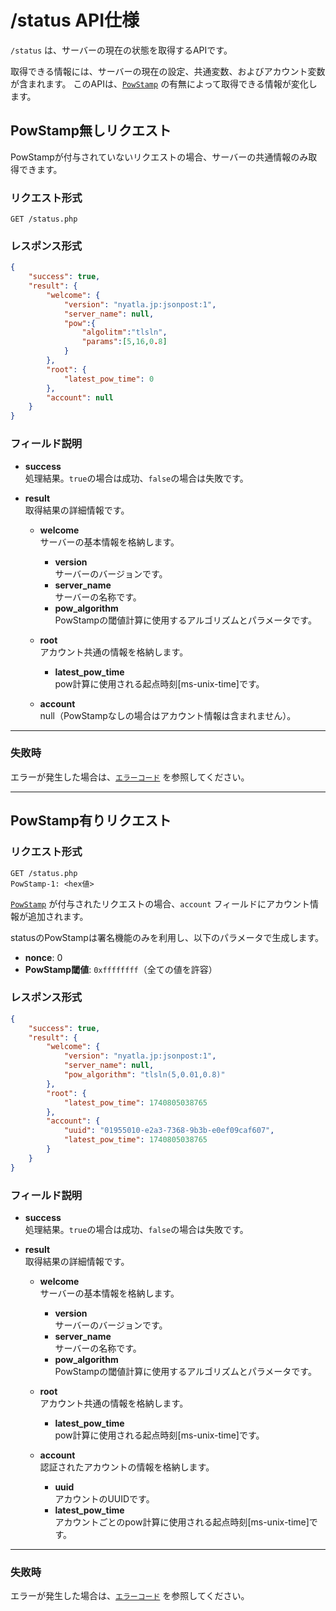 # /status API仕様

`/status` は、サーバーの現在の状態を取得するAPIです。

取得できる情報には、サーバーの現在の設定、共通変数、およびアカウント変数が含まれます。
このAPIは、[`PowStamp`](../../powstamp.md) の有無によって取得できる情報が変化します。

## PowStamp無しリクエスト

PowStampが付与されていないリクエストの場合、サーバーの共通情報のみ取得できます。

### リクエスト形式

```http
GET /status.php
```

### レスポンス形式

```json
{
    "success": true,
    "result": {
        "welcome": {
            "version": "nyatla.jp:jsonpost:1",
            "server_name": null,
            "pow":{
                "algolitm":"tlsln",
                "params":[5,16,0.8]
            }
        },
        "root": {
            "latest_pow_time": 0
        },
        "account": null
    }
}
```

### フィールド説明

- **success**  
    処理結果。`true`の場合は成功、`false`の場合は失敗です。

- **result**  
    取得結果の詳細情報です。

    - **welcome**  
        サーバーの基本情報を格納します。
        - **version**  
            サーバーのバージョンです。
        - **server_name**  
            サーバーの名称です。
        - **pow_algorithm**  
            PowStampの閾値計算に使用するアルゴリズムとパラメータです。

    - **root**  
        アカウント共通の情報を格納します。
        - **latest_pow_time**  
            pow計算に使用される起点時刻[ms-unix-time]です。

    - **account**  
        null（PowStampなしの場合はアカウント情報は含まれません）。

---

### 失敗時

エラーが発生した場合は、[`エラーコード`](./errorcodes.md) を参照してください。

---

## PowStamp有りリクエスト

### リクエスト形式

```http
GET /status.php
PowStamp-1: <hex値>
```

[`PowStamp`](../../powstamp.md) が付与されたリクエストの場合、`account` フィールドにアカウント情報が追加されます。

statusのPowStampは署名機能のみを利用し、以下のパラメータで生成します。

- **nonce**: 0
- **PowStamp閾値**: `0xffffffff`（全ての値を許容）

### レスポンス形式

```json
{
    "success": true,
    "result": {
        "welcome": {
            "version": "nyatla.jp:jsonpost:1",
            "server_name": null,
            "pow_algorithm": "tlsln(5,0.01,0.8)"
        },
        "root": {
            "latest_pow_time": 1740805038765
        },
        "account": {
            "uuid": "01955010-e2a3-7368-9b3b-e0ef09caf607",
            "latest_pow_time": 1740805038765
        }
    }
}
```

### フィールド説明

- **success**  
    処理結果。`true`の場合は成功、`false`の場合は失敗です。

- **result**  
    取得結果の詳細情報です。

    - **welcome**  
        サーバーの基本情報を格納します。
        - **version**  
            サーバーのバージョンです。
        - **server_name**  
            サーバーの名称です。
        - **pow_algorithm**  
            PowStampの閾値計算に使用するアルゴリズムとパラメータです。

    - **root**  
        アカウント共通の情報を格納します。
        - **latest_pow_time**  
            pow計算に使用される起点時刻[ms-unix-time]です。

    - **account**  
        認証されたアカウントの情報を格納します。
        - **uuid**  
            アカウントのUUIDです。
        - **latest_pow_time**  
            アカウントごとのpow計算に使用される起点時刻[ms-unix-time]です。

---

### 失敗時

エラーが発生した場合は、[`エラーコード`](./errorcodes.md) を参照してください。

